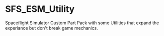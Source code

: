 # SFS_ESM_Utility
Spaceflight Simulator Custom Part Pack with some Utilities that expand the experiance but don't break game mechanics.
